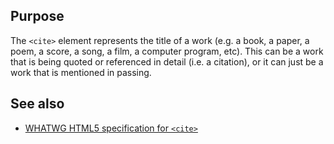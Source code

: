 ## Purpose

The `<cite>` element represents the title of a work (e.g. a book, a paper, a poem, a score, a song, a film, a computer program, etc). This can be a work that is being quoted or referenced in detail (i.e. a citation), or it can just be a work that is mentioned in passing.


## See also

* [WHATWG HTML5 specification for `<cite>`](https://html.spec.whatwg.org/multipage/semantics.html#the-cite-element)
